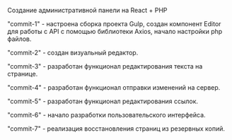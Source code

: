 Создание административной панели на React + PHP

"commit-1" - настроена сборка проекта Gulp, создан компонент Editor для работы с API с помощью библиотеки Axios, начало настройки php файлов.

"commit-2" - создан визуальный редактор. 

"commit-3" - разработан функционал редактирования текста на странице. 

"commit-4" - разработан функционал отправки изменений на сервер. 

"commit-5" - разработан функционал редактирования ссылок. 

"commit-6" - начало разработки пользовательского интерфейса. 

"commit-7" - реализация восстановления страниц из резервных копий.